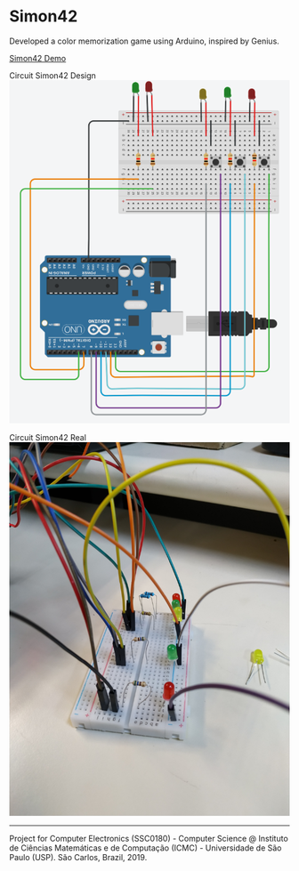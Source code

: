 # Simon42

Developed a color memorization game using Arduino, inspired by Genius.

[Simon42 Demo](https://www.youtube.com/watch?v=gmdVykNJX98&feature=youtu.be)

Circuit Simon42 Design
![](./circuit_simon_design.png)

Circuit Simon42 Real
![](./circuit_simon_real.jpg)

---

Project for Computer Electronics (SSC0180) - Computer Science @ Instituto de Ciências Matemáticas e de Computação (ICMC) - Universidade de São Paulo (USP). São Carlos, Brazil, 2019.
